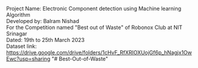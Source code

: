 Project Name: Electronic Component detection using Machine learning Algorithm<br>
Developed by: Balram Nishad<br>
For the Competition named "Best out of Waste" of Robonox Club at NIT Srinagar<br>
Dated: 19th to 25th March 2023<br>
Dataset link: https://drive.google.com/drive/folders/1cHvF_RfXRIOXUojGf6p_hNagjx1OwEwc?usp=sharing
"# Best-Out-of-Waste" 
